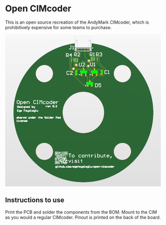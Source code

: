 # Open CIMcoder

This is an open source recreation of the AndyMark CIMcoder, which is prohibitively expensive for some teams to purchase.

![3D Render of the Open CIMcoder board](/Render.png)

## Instructions to use

Print the PCB and solder the components from the BOM. Mount to the CIM as you would a regular CIMcoder. Pinout is printed on the back of the board.
